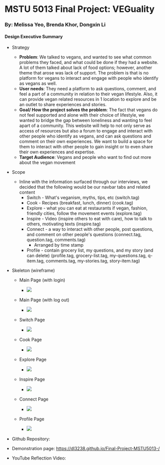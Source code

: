 # MSTU 5013 Final Project: VEGuality  

### By: Melissa Yeo, Brenda Khor, Dongxin Li

#### Design Executive Summary

* Strategy
    * <b>Problem</b>: We talked to vegans, and wanted to see what common problems they faced, and what could be done if they had a website. A lot of them talked about lack of food options; however, another theme that arose was lack of support. The problem is that is no platform for vegans to interact and engage with people who identify as vegans as well.
    * <b>User needs</b>: They need a platform to ask questions, comment, and feel a part of a community in relation to their vegan lifestyle. Also, it can provide vegan related resources in 1 location to explore and be an outlet to share experiences and stories.
    * <b>Goal/ How the project solves the problem</b>: The fact that vegans do not feel supported and alone with their choice of lifestyle, we wanted to bridge the gap between loneliness and wanting to feel apart of a community. This website will help to not only serve as access of resources but also a forum to engage and interact with other people who identify as vegans, and can ask questions and comment on their own experiences. We want to build a space for them to interact with other people to gain insight or to even share their own experiences and expertise.    
    * <b>Target Audience</b>: Vegans and people who want to find out more about the vegan movement
* Scope
    * Inline with the information surfaced through our interviews, we decided that the following would be our navbar tabs and related content
        * Switch - What's veganism, myths, tips, etc (switch.tag)
        * Cook - Recipes (breakfast, lunch, dinner) (cook.tag)
        * Explore - what you can eat at restaurants if vegan, fashion, friendly cities, follow the movement events (explore.tag)
        * Inspire - Video (inspire others to eat with care), how to talk to others, motivating texts (inspire.tag)
        * Connect - a way to interact with other people, post questions, and comment on other people's questions (connect.tag, question.tag, comments.tag)
            * Arranged by time stamp
        * Profile - contain grocery list, my questions, and my story (and can delete) (profile.tag, grocery-list.tag, my-questions.tag, q-item.tag, comments.tag, my-stories.tag, story-item.tag)
* Skeleton (wireframe)
    * Main Page (with login)
        * ![](https://i.imgur.com/dF5tzit.png)

    * Main Page (with log out)
        * ![](https://i.imgur.com/PwJbznf.png)

    * Switch Page
        * ![](https://i.imgur.com/5CHhK1v.png)

    * Cook Page
        * ![](https://i.imgur.com/0B0mkKg.png)

    * Explore Page
        * ![](https://i.imgur.com/TyHJ3u2.png)

    * Inspire Page
        * ![](https://i.imgur.com/7TQ9tYn.png)

    * Connect Page
        * ![](https://i.imgur.com/8aZpLe4.png)

    * Profile Page
        * ![](https://i.imgur.com/49YkPEE.png)



* Github Repository:
* Demonstration page: https://dl3238.github.io/Final-Project-MSTU5013-/
* YouTube Reflection Video:
